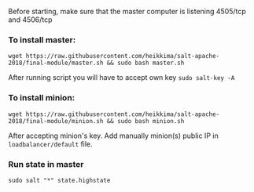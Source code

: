 Before starting, make sure that the master computer is listening 4505/tcp and 4506/tcp

### To install master:
```
wget https://raw.githubusercontent.com/heikkima/salt-apache-2018/final-module/master.sh && sudo bash master.sh
```
After running script you will have to accept own key ``sudo salt-key -A``


### To install minion:
```
wget https://raw.githubusercontent.com/heikkima/salt-apache-2018/final-module/minion.sh && sudo bash minion.sh
```

After accepting minion's key. Add manually  minion(s) public IP in ``loadbalancer/default`` file. 

### Run state in master
```
sudo salt "*" state.highstate
```
